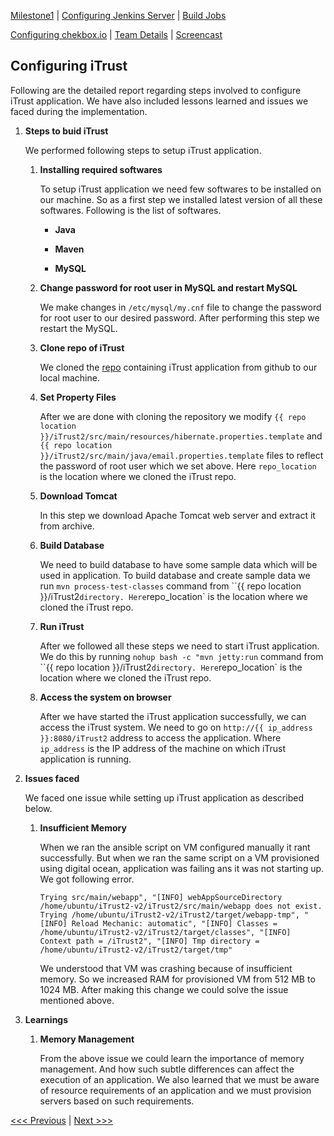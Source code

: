 [Milestone1](README.md) | [Configuring Jenkins Server](Jenkins.md) | [Build Jobs](JenkinsJobBuilder.md)

[Configuring chekbox.io](Checkbox.md) | [Team Details](Team.md) | [Screencast](Screencast.md)

Configuring iTrust
----------------------------------

Following are the detailed report regarding steps involved to configure iTrust application. We have also included lessons learned and issues we faced during the implementation.

1. **Steps to buid iTrust**

	We performed following steps to setup iTrust application.
	
	1. **Installing required softwares**
		
		To setup iTrust application we need few softwares to be installed on our machine. So as a first step we installed latest version of all these softwares. Following is the list of softwares.
		
		- **Java**
		
		- **Maven**
		
		- **MySQL**
	
	2. **Change password for root user in MySQL and restart MySQL**
	
		We make changes in `/etc/mysql/my.cnf` file to change the password for root user to our desired password. After performing this step we restart the MySQL.
	
	3. **Clone repo of iTrust**
	
		We cloned the [repo](https://github.ncsu.edu/engr-csc326-staff/iTrust2-v2) containing iTrust application from github to our local machine.
		
	4. **Set Property Files**
	
		After we are done with cloning the repository we modify `{{ repo location }}/iTrust2/src/main/resources/hibernate.properties.template` and `{{ repo location }}/iTrust2/src/main/java/email.properties.template` files to reflect the password of root user which we set above. Here `repo_location` is the location where we cloned the iTrust repo.
		
	6. **Download Tomcat**
	
		In this step we download Apache Tomcat web server and extract it from archive.
		
	7. **Build Database**
	
		We need to build database to have some sample data which will be used in application. To build database and create sample data we run `mvn process-test-classes` command from ``{{ repo location }}/iTrust2` directory. Here `repo_location` is the location where we cloned the iTrust repo.

	8. **Run iTrust**
	
		After we followed all these steps we need to start iTrust application. We do this by running `nohup bash -c "mvn jetty:run` command from ``{{ repo location }}/iTrust2` directory. Here `repo_location` is the location where we cloned the iTrust repo.
		
	9. **Access the system on browser**
	
		After we have started the iTrust application successfully, we can access the iTrust system. We need to go on `http://{{ ip_address }}:8080/iTrust2` address to access the application. Where `ip_address` is the IP address of the machine on which iTrust application is running.

2. **Issues faced**

	We faced one issue while setting up iTrust application as described below.
	
	1. **Insufficient Memory**
	
		When we ran the ansible script on VM configured manually it rant successfully. But when we ran the same script on a VM provisioned using digital ocean, application was failing ans it was not starting up. We got following error.
	
		```
		Trying src/main/webapp", "[INFO] webAppSourceDirectory /home/ubuntu/iTrust2-v2/iTrust2/src/main/webapp does not exist. Trying /home/ubuntu/iTrust2-v2/iTrust2/target/webapp-tmp", "[INFO] Reload Mechanic: automatic", "[INFO] Classes = /home/ubuntu/iTrust2-v2/iTrust2/target/classes", "[INFO] Context path = /iTrust2", "[INFO] Tmp directory = /home/ubuntu/iTrust2-v2/iTrust2/target/tmp"
		```
	
		We understood that VM was crashing because of insufficient memory. So we increased RAM for provisioned VM from 512 MB to 1024 MB. After making this change we could solve the issue mentioned above.
		
3. **Learnings**

	1. **Memory Management**
	
		From the above issue we could learn the importance of memory management. And how such subtle differences can affect the execution of an application. We also learned that we must be aware of resource requirements of an application and we must provision servers based on such requirements.
	

[<<< Previous](Checkbox.md) | [Next >>>](Team.md)
